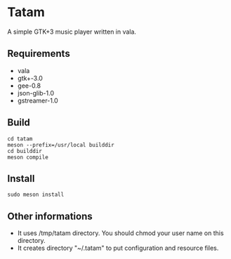 # Tatam

A simple GTK+3 music player written in vala.

## Requirements

* vala
* gtk+-3.0
* gee-0.8
* json-glib-1.0
* gstreamer-1.0

## Build

```
cd tatam
meson --prefix=/usr/local builddir
cd builddir
meson compile
```

## Install

```
sudo meson install
```

## Other informations
* It uses /tmp/tatam directory. You should chmod your user name on this directory.
* It creates directory "~/.tatam" to put configuration and resource files.
